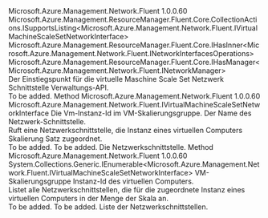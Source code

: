 <Type Name="IVirtualMachineScaleSetNetworkInterfaces" FullName="Microsoft.Azure.Management.Network.Fluent.IVirtualMachineScaleSetNetworkInterfaces">
  <TypeSignature Language="C#" Value="public interface IVirtualMachineScaleSetNetworkInterfaces : Microsoft.Azure.Management.ResourceManager.Fluent.Core.CollectionActions.ISupportsListing&lt;Microsoft.Azure.Management.Network.Fluent.IVirtualMachineScaleSetNetworkInterface&gt;, Microsoft.Azure.Management.ResourceManager.Fluent.Core.IHasInner&lt;Microsoft.Azure.Management.Network.Fluent.INetworkInterfacesOperations&gt;, Microsoft.Azure.Management.ResourceManager.Fluent.Core.IHasManager&lt;Microsoft.Azure.Management.Network.Fluent.INetworkManager&gt;" />
  <TypeSignature Language="ILAsm" Value=".class public interface auto ansi abstract IVirtualMachineScaleSetNetworkInterfaces implements class Microsoft.Azure.Management.ResourceManager.Fluent.Core.CollectionActions.ISupportsListing`1&lt;class Microsoft.Azure.Management.Network.Fluent.IVirtualMachineScaleSetNetworkInterface&gt;, class Microsoft.Azure.Management.ResourceManager.Fluent.Core.IHasInner`1&lt;class Microsoft.Azure.Management.Network.Fluent.INetworkInterfacesOperations&gt;, class Microsoft.Azure.Management.ResourceManager.Fluent.Core.IHasManager`1&lt;class Microsoft.Azure.Management.Network.Fluent.INetworkManager&gt;" />
  <TypeSignature Language="DocId" Value="T:Microsoft.Azure.Management.Network.Fluent.IVirtualMachineScaleSetNetworkInterfaces" />
  <TypeSignature Language="VB.NET" Value="Public Interface IVirtualMachineScaleSetNetworkInterfaces&#xA;Implements IHasInner(Of INetworkInterfacesOperations), IHasManager(Of INetworkManager), ISupportsListing(Of IVirtualMachineScaleSetNetworkInterface)" />
  <TypeSignature Language="F#" Value="type IVirtualMachineScaleSetNetworkInterfaces = interface&#xA;    interface ISupportsListing&lt;IVirtualMachineScaleSetNetworkInterface&gt;&#xA;    interface IHasInner&lt;INetworkInterfacesOperations&gt;&#xA;    interface IHasManager&lt;INetworkManager&gt;" />
  <AssemblyInfo>
    <AssemblyName>Microsoft.Azure.Management.Network.Fluent</AssemblyName>
    <AssemblyVersion>1.0.0.60</AssemblyVersion>
  </AssemblyInfo>
  <Interfaces>
    <Interface>
      <InterfaceName>Microsoft.Azure.Management.ResourceManager.Fluent.Core.CollectionActions.ISupportsListing&lt;Microsoft.Azure.Management.Network.Fluent.IVirtualMachineScaleSetNetworkInterface&gt;</InterfaceName>
    </Interface>
    <Interface>
      <InterfaceName>Microsoft.Azure.Management.ResourceManager.Fluent.Core.IHasInner&lt;Microsoft.Azure.Management.Network.Fluent.INetworkInterfacesOperations&gt;</InterfaceName>
    </Interface>
    <Interface>
      <InterfaceName>Microsoft.Azure.Management.ResourceManager.Fluent.Core.IHasManager&lt;Microsoft.Azure.Management.Network.Fluent.INetworkManager&gt;</InterfaceName>
    </Interface>
  </Interfaces>
  <Docs>
    <summary>
            Der Einstiegspunkt für die virtuelle Maschine Scale Set Netzwerk Schnittstelle Verwaltungs-API.
            </summary>
    <remarks>To be added.</remarks>
  </Docs>
  <Members>
    <Member MemberName="GetByVirtualMachineInstanceId">
      <MemberSignature Language="C#" Value="public Microsoft.Azure.Management.Network.Fluent.IVirtualMachineScaleSetNetworkInterface GetByVirtualMachineInstanceId (string instanceId, string name);" />
      <MemberSignature Language="ILAsm" Value=".method public hidebysig newslot virtual instance class Microsoft.Azure.Management.Network.Fluent.IVirtualMachineScaleSetNetworkInterface GetByVirtualMachineInstanceId(string instanceId, string name) cil managed" />
      <MemberSignature Language="DocId" Value="M:Microsoft.Azure.Management.Network.Fluent.IVirtualMachineScaleSetNetworkInterfaces.GetByVirtualMachineInstanceId(System.String,System.String)" />
      <MemberSignature Language="VB.NET" Value="Public Function GetByVirtualMachineInstanceId (instanceId As String, name As String) As IVirtualMachineScaleSetNetworkInterface" />
      <MemberSignature Language="F#" Value="abstract member GetByVirtualMachineInstanceId : string * string -&gt; Microsoft.Azure.Management.Network.Fluent.IVirtualMachineScaleSetNetworkInterface" Usage="iVirtualMachineScaleSetNetworkInterfaces.GetByVirtualMachineInstanceId (instanceId, name)" />
      <MemberType>Method</MemberType>
      <AssemblyInfo>
        <AssemblyName>Microsoft.Azure.Management.Network.Fluent</AssemblyName>
        <AssemblyVersion>1.0.0.60</AssemblyVersion>
      </AssemblyInfo>
      <ReturnValue>
        <ReturnType>Microsoft.Azure.Management.Network.Fluent.IVirtualMachineScaleSetNetworkInterface</ReturnType>
      </ReturnValue>
      <Parameters>
        <Parameter Name="instanceId" Type="System.String" />
        <Parameter Name="name" Type="System.String" />
      </Parameters>
      <Docs>
        <param name="instanceId">Die Vm-Instanz-Id im VM-Skalierungsgruppe.</param>
        <param name="name">Der Name des Netzwerk-Schnittstelle.</param>
        <summary>
            Ruft eine Netzwerkschnittstelle, die Instanz eines virtuellen Computers Skalierung Satz zugeordnet.
            </summary>
        <returns>To be added.</returns>
        <remarks>To be added.</remarks>
        <return>Die Netzwerkschnittstelle.</return>
      </Docs>
    </Member>
    <Member MemberName="ListByVirtualMachineInstanceId">
      <MemberSignature Language="C#" Value="public System.Collections.Generic.IEnumerable&lt;Microsoft.Azure.Management.Network.Fluent.IVirtualMachineScaleSetNetworkInterface&gt; ListByVirtualMachineInstanceId (string instanceId);" />
      <MemberSignature Language="ILAsm" Value=".method public hidebysig newslot virtual instance class System.Collections.Generic.IEnumerable`1&lt;class Microsoft.Azure.Management.Network.Fluent.IVirtualMachineScaleSetNetworkInterface&gt; ListByVirtualMachineInstanceId(string instanceId) cil managed" />
      <MemberSignature Language="DocId" Value="M:Microsoft.Azure.Management.Network.Fluent.IVirtualMachineScaleSetNetworkInterfaces.ListByVirtualMachineInstanceId(System.String)" />
      <MemberSignature Language="VB.NET" Value="Public Function ListByVirtualMachineInstanceId (instanceId As String) As IEnumerable(Of IVirtualMachineScaleSetNetworkInterface)" />
      <MemberSignature Language="F#" Value="abstract member ListByVirtualMachineInstanceId : string -&gt; seq&lt;Microsoft.Azure.Management.Network.Fluent.IVirtualMachineScaleSetNetworkInterface&gt;" Usage="iVirtualMachineScaleSetNetworkInterfaces.ListByVirtualMachineInstanceId instanceId" />
      <MemberType>Method</MemberType>
      <AssemblyInfo>
        <AssemblyName>Microsoft.Azure.Management.Network.Fluent</AssemblyName>
        <AssemblyVersion>1.0.0.60</AssemblyVersion>
      </AssemblyInfo>
      <ReturnValue>
        <ReturnType>System.Collections.Generic.IEnumerable&lt;Microsoft.Azure.Management.Network.Fluent.IVirtualMachineScaleSetNetworkInterface&gt;</ReturnType>
      </ReturnValue>
      <Parameters>
        <Parameter Name="instanceId" Type="System.String" />
      </Parameters>
      <Docs>
        <param name="instanceId">VM-Skalierungsgruppe Instanz-Id des virtuellen Computers.</param>
        <summary>
            Listet alle Netzwerkschnittstellen, die für die zugeordnete Instanz eines virtuellen Computers in der Menge der Skala an.
            </summary>
        <returns>To be added.</returns>
        <remarks>To be added.</remarks>
        <return>Liste der Netzwerkschnittstellen.</return>
      </Docs>
    </Member>
  </Members>
</Type>